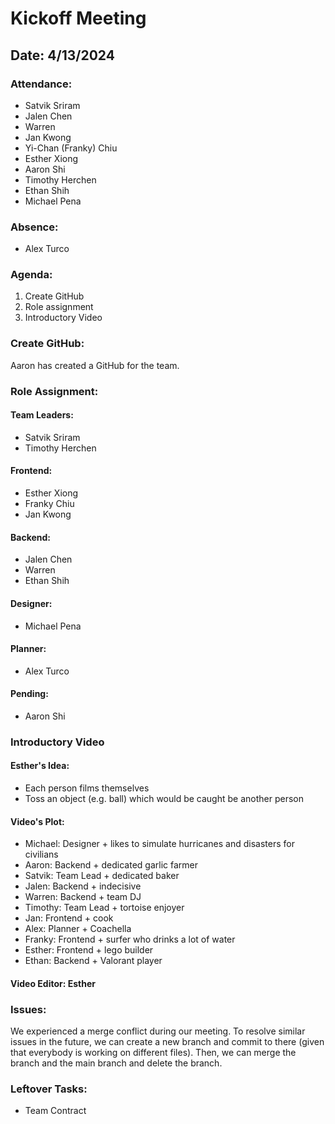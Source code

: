 # Kickoff Meeting
## Date: 4/13/2024

### Attendance:
- Satvik Sriram
- Jalen Chen
- Warren 
- Jan Kwong
- Yi-Chan (Franky) Chiu
- Esther Xiong
- Aaron Shi
- Timothy Herchen
- Ethan Shih
- Michael Pena

### Absence:
- Alex Turco

### Agenda:
  1. Create GitHub
  2. Role assignment
  3. Introductory Video

### Create GitHub:
Aaron has created a GitHub for the team.

### Role Assignment:

#### Team Leaders:
- Satvik Sriram
- Timothy Herchen

#### Frontend:
- Esther Xiong
- Franky Chiu
- Jan Kwong

#### Backend:
- Jalen Chen
- Warren
- Ethan Shih

#### Designer:
- Michael Pena

#### Planner:
- Alex Turco

#### Pending:
- Aaron Shi 

### Introductory Video

#### Esther's Idea:
- Each person films themselves
- Toss an object (e.g. ball) which would be caught be another person
  
#### Video's Plot:
- Michael: Designer + likes to simulate hurricanes and disasters for civilians 
- Aaron: Backend + dedicated garlic farmer
- Satvik: Team Lead + dedicated baker
- Jalen: Backend + indecisive
- Warren: Backend + team DJ
- Timothy: Team Lead + tortoise enjoyer 
- Jan: Frontend + cook
- Alex: Planner + Coachella 
- Franky: Frontend + surfer who drinks a lot of water 
- Esther: Frontend + lego builder
- Ethan: Backend + Valorant player 

#### Video Editor: Esther

### Issues:
We experienced a merge conflict during our meeting. To resolve similar issues in the future, we can create a new branch and commit to there (given that everybody is working on different files). Then, we can merge the branch and the main branch and delete the branch.

### Leftover Tasks:
- Team Contract 